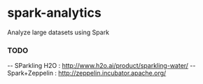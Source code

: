 spark-analytics
===============

Analyze large datasets using Spark

### TODO
-- SParkling H2O : http://www.h2o.ai/product/sparkling-water/
-- Spark+Zeppelin :  http://zeppelin.incubator.apache.org/

